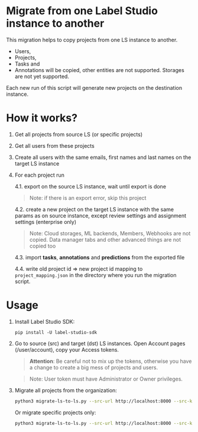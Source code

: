 # Migrate from one Label Studio instance to another 

This migration helps to copy projects from one LS instance to another.
* Users,
* Projects,
* Tasks and
* Annotations
will be copied, other entities are not supported. Storages are not yet supported.

Each new run of this script will generate new projects on the destination instance.

# How it works? 

1. Get all projects from source LS (or specific projects)
2. Get all users from these projects
3. Create all users with the same emails, first names and last names on the target LS instance 
4. For each project run

    4.1. export on the source LS instance, wait until export is done
    > Note: if there is an export error, skip this project
    
    4.2. create a new project on the target LS instance with the same params as on source instance, except review settings and assignment settings (enterprise only) 
    > Note: Cloud storages, ML backends, Members, Webhooks are not copied. Data manager tabs and other advanced things are not copied too
 
    4.3. import **tasks**, **annotations** and **predictions** from the exported file
 
    4.4. write old project id => new project id mapping to `project_mapping.json` in the directory where you run the migration script.  

# Usage

1. Install Label Studio SDK:

    ```
    pip install -U label-studio-sdk
    ```

2. Go to source (src) and target (dst) LS instances. Open Account pages (/user/account), copy your Access tokens. 

    > **Attention**: Be careful not to mix up the tokens, otherwise you have a change to create a big mess of projects and users. 

    > Note: User token must have Administrator or Owner privileges.

3. Migrate all projects from the organization:

    ```bash
    python3 migrate-ls-to-ls.py --src-url http://localhost:8000 --src-key <src-token> --dst-url https://app.heartex.com --dst-key <dst-token>
    ```
    
    Or migrate specific projects only:
    
    ```bash
    python3 migrate-ls-to-ls.py --src-url http://localhost:8000 --src-key <src-token> --dst-url https://app.heartex.com --dst-key <dst-token> --project-ids=123,456
    ```
